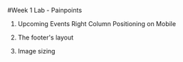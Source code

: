 #Week 1 Lab - Painpoints

1) Upcoming Events Right Column Positioning on Mobile

2) The footer's layout

3) Image sizing
